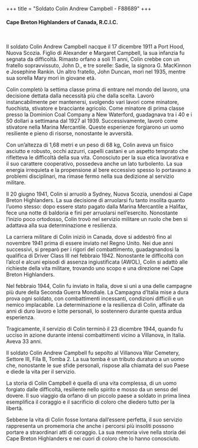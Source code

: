 +++
title = "Soldato Colin Andrew Campbell - F88689"
+++

#### Cape Breton Highlanders of Canada, R.C.I.C.
<br>


Il soldato Colin Andrew Campbell nacque il 17 dicembre 1911 a Port Hood, Nuova Scozia. Figlio di Alexander e Margaret Campbell, la sua infanzia fu segnata da difficoltà. Rimasto orfano a soli 11 anni, Colin crebbe con un fratello sopravvissuto, John D., e tre sorelle: Sadie, la signora G. MacKinnon e Josephine Rankin. Un altro fratello, John Duncan, morì nel 1935, mentre sua sorella Mary morì in giovane età.

Colin completò la settima classe prima di entrare nel mondo del lavoro, una decisione dettata dalla necessità più che dalla scelta. Lavorò instancabilmente per mantenersi, svolgendo vari lavori come minatore, fuochista, stivatore e bracciante agricolo. Come minatore di prima classe presso la Dominion Coal Company a New Waterford, guadagnava tra i 40 e i 50 dollari a settimana dal 1927 al 1939. Successivamente, lavorò come stivatore nella Marina Mercantile. Queste esperienze forgiarono un uomo resiliente e pieno di risorse, nonostante le avversità.

Con un’altezza di 1,68 metri e un peso di 68 kg, Colin aveva un fisico asciutto e robusto, occhi azzurri, capelli castani e un aspetto temprato che rifletteva le difficoltà della sua vita. Conosciuto per la sua etica lavorativa e il suo carattere cooperativo, possedeva anche un lato turbolento. La sua energia irrequieta e la propensione al bere eccessivo spesso lo portavano a problemi disciplinari, ma rimase fermo nella sua dedizione al servizio militare.

Il 20 giugno 1941, Colin si arruolò a Sydney, Nuova Scozia, unendosi ai Cape Breton Highlanders. La sua decisione di arruolarsi fu tanto insolita quanto l’uomo stesso: dopo essere stato pagato dalla Marina Mercantile a Halifax, fece una notte di baldoria e finì per arruolarsi nell’esercito. Nonostante l’inizio poco ortodosso, Colin trovò nel servizio militare un ruolo che ben si adattava alla sua determinazione e resilienza.

La carriera militare di Colin iniziò in Canada, dove si addestrò fino al novembre 1941 prima di essere inviato nel Regno Unito. Nei due anni successivi, si preparò per i rigori del combattimento, guadagnandosi la qualifica di Driver Class III nel febbraio 1942. Nonostante le difficoltà con l’alcol e alcuni episodi di assenza ingiustificata (AWOL), Colin si adattò alle richieste della vita militare, trovando uno scopo e una direzione nei Cape Breton Highlanders.

Nel febbraio 1944, Colin fu inviato in Italia, dove si unì a una delle campagne più dure della Seconda Guerra Mondiale. La Campagna d’Italia mise a dura prova ogni soldato, con combattimenti incessanti, condizioni difficili e un nemico implacabile. La determinazione e la resilienza di Colin, affinate da anni di duro lavoro e lotte personali, lo sostennero durante questa ardua esperienza.

Tragicamente, il servizio di Colin terminò il 23 dicembre 1944, quando fu ucciso in azione durante intensi combattimenti vicino a Villanova, in Italia. Aveva 33 anni.

Il soldato Colin Andrew Campbell fu sepolto al Villanova War Cemetery, Settore III, Fila B, Tomba 2. La sua tomba è un tributo duraturo a un uomo che, nonostante le sue sfide personali, rispose alla chiamata del suo Paese e diede la vita per il servizio.

La storia di Colin Campbell è quella di una vita complessa, di un uomo forgiato dalle difficoltà, resiliente nello spirito e mosso da un senso del dovere. 
Il suo viaggio da orfano di un piccolo paese a soldato in prima linea esemplifica il coraggio e il sacrificio di coloro che diedero tutto per la libertà.

Sebbene la vita di Colin fosse lontana dall’essere perfetta, il suo servizio rappresenta un promemoria che anche i percorsi più insoliti possono portare a straordinari atti di coraggio.
La sua memoria vive nella storia dei Cape Breton Highlanders e nei cuori di coloro che lo hanno conosciuto.
